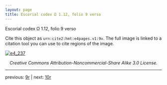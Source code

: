 ```yaml
---
layout: page
title: Escorial codex Ω 1.12, folio 9 verso
---
```


Escorial codex Ω 1.12, folio 9 verso

Cite this object as `urn:cite2:hmt:e4pages.v1:9v`.  The full image is linked to a citation tool you can use to cite regions of the image.

[![e4_237](http://www.homermultitext.org/iipsrv?IIIF=/project/homer/pyramidal/deepzoom/hmt/e4img/2017a/e4_237.tif/full/800,/0/default.jpg)](http://www.homermultitext.org/ict2/?urn=urn:cite2:hmt:e4img.2017a:e4_237) 

<p style="text-align: center; font-style: italic;">Creative Commons Attribution-Noncommercial-Share Alike 3.0 License.</p>

---

previous: [9r](../9r/) | next: [10r](../10r/)